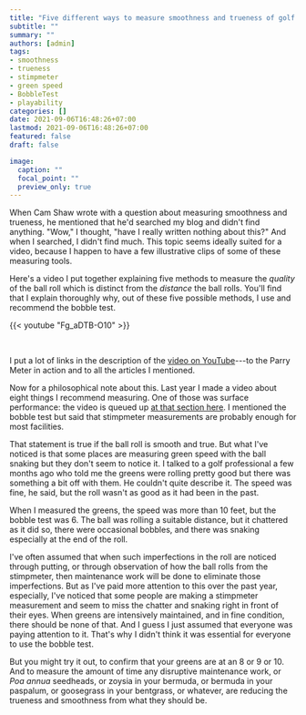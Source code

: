 ```yaml
---
title: "Five different ways to measure smoothness and trueness of golf ball roll on putting greens"
subtitle: ""
summary: ""
authors: [admin]
tags: 
- smoothness
- trueness
- stimpmeter
- green speed
- BobbleTest
- playability
categories: []
date: 2021-09-06T16:48:26+07:00
lastmod: 2021-09-06T16:48:26+07:00
featured: false
draft: false

image:
  caption: ""
  focal_point: ""
  preview_only: true
---
```


When Cam Shaw wrote with a question about measuring smoothness and trueness, he mentioned that he'd searched my blog and didn't find anything. "Wow," I thought, "have I really written nothing about this?" And when I searched, I didn't find much. This topic seems ideally suited for a video, because I happen to have a few illustrative clips of some of these measuring tools. 

Here's a video I put together explaining five methods to measure the *quality* of the ball roll which is distinct from the *distance* the ball rolls. You'll find that I explain thoroughly why, out of these five possible methods, I use and recommend the bobble test.

{{< youtube "Fg_aDTB-O10" >}}

<br>

I put a lot of links in the description of the [video on YouTube](https://youtu.be/Fg_aDTB-O10)---to the Parry Meter in action and to all the articles I mentioned.

Now for a philosophical note about this. Last year I made a video about eight things I recommend measuring. One of those was surface performance: the video is queued up [at that section here](https://youtu.be/n8Ir2lVnGyE?t=300). I mentioned the bobble test but said that stimpmeter measurements are probably enough for most facilities.

That statement is true if the ball roll is smooth and true. But what I've noticed is that some places are measuring green speed with the ball snaking but they don't seem to notice it. I talked to a golf professional a few months ago who told me the greens were rolling pretty good but there was something a bit off with them. He couldn't quite describe it. The speed was fine, he said, but the roll wasn't as good as it had been in the past. 

When I measured the greens, the speed was more than 10 feet, but the bobble test was 6. The ball was rolling a suitable distance, but it chattered as it did so, there were occasional bobbles, and there was snaking especially at the end of the roll.

I've often assumed that when such imperfections in the roll are noticed through putting, or through observation of how the ball rolls from the stimpmeter, then maintenance work will be done to eliminate those imperfections. But as I've paid more attention to this over the past year, especially, I've noticed that some people are making a stimpmeter measurement and seem to miss the chatter and snaking right in front of their eyes. When greens are intensively maintained, and in fine condition, there should be none of that. And I guess I just assumed that everyone was paying attention to it. That's why I didn't think it was essential for everyone to use the bobble test.

But you might try it out, to confirm that your greens are at an 8 or 9 or 10. And to measure the amount of time any disruptive maintenance work, or *Poa annua* seedheads, or zoysia in your bermuda, or bermuda in your paspalum, or goosegrass in your bentgrass, or whatever, are reducing the trueness and smoothness from what they should be.
